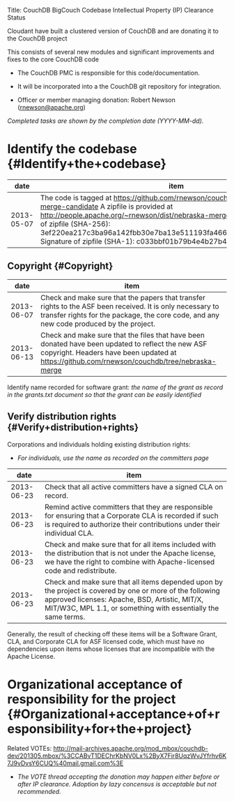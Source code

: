 Title: CouchDB BigCouch Codebase Intellectual Property (IP) Clearance Status


Cloudant have built a clustered version of CouchDB and are donating it to the CouchDB project


This consists of several new modules and significant improvements and fixes to the core CouchDB code



- The CouchDB PMC is responsible for this code/documentation.


- It will be incorporated into a the CouchDB git repository for integration.


- Officer or member managing donation: Robert Newson (rnewson@apache.org)

 _Completed tasks are shown by the completion date (YYYY-MM-dd)._ 


# Identify the codebase {#Identify+the+codebase}

| date | item |
|------|------|
| 2013-05-07 | The code is tagged at https://github.com/rnewson/couchdb/tree/nebraska-merge-candidate A zipfile is provided at http://people.apache.org/~rnewson/dist/nebraska-merge-candidate.zip Signature of zipfile (SHA-256): 3ef220ea217c3ba96a142fbb30e7ba13e511193fa4664bf5c4dcac79e6549389 Signature of zipfile (SHA-1): c033bbf01b79b4e4b27b4d6b5a6e603a14ab1713 |

## Copyright {#Copyright}

| date | item |
|------|------|
| 2013-06-07 | Check and make sure that the papers that transfer rights to the ASF been received. It is only necessary to transfer rights for the package, the core code, and any new code produced by the project. |
| 2013-06-13 | Check and make sure that the files that have been donated have been updated to reflect the new ASF copyright. Headers have been updated at https://github.com/rnewson/couchdb/tree/nebraska-merge |

Identify name recorded for software grant: _the name of the grant as record in the grants.txt document so that the grant can be easily identified_ 


## Verify distribution rights {#Verify+distribution+rights}

Corporations and individuals holding existing distribution rights:



-  _For individuals, use the name as recorded on the committers page_ 

| date | item |
|------|------|
| 2013-06-23 | Check that all active committers have a signed CLA on record. |
| 2013-06-23 | Remind active committers that they are responsible for ensuring that a Corporate CLA is recorded if such is required to authorize their contributions under their individual CLA. |
| 2013-06-23 | Check and make sure that for all items included with the distribution that is not under the Apache license, we have the right to combine with Apache-licensed code and redistribute. |
| 2013-06-23 | Check and make sure that all items depended upon by the project is covered by one or more of the following approved licenses: Apache, BSD, Artistic, MIT/X, MIT/W3C, MPL 1.1, or something with essentially the same terms. |

Generally, the result of checking off these items will be a Software Grant, CLA, and Corporate CLA for ASF licensed code, which must have no dependencies upon items whose licenses that are incompatible with the Apache License.


# Organizational acceptance of responsibility for the project {#Organizational+acceptance+of+responsibility+for+the+project}

Related VOTEs: http://mail-archives.apache.org/mod_mbox/couchdb-dev/201305.mbox/%3CCABvT1DEChrKbNV0Lx%2ByX7Fir8UqzWvJYfrhv6K7J9vDvsY6CUQ%40mail.gmail.com%3E



-  _The VOTE thread accepting the donation may happen either before or after IP clearance. Adoption by lazy concensus is acceptable but not recommended._ 

